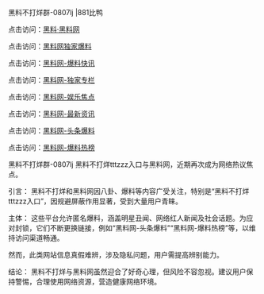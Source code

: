 黑料不打烊群-0807lj |881比鸭

点击访问：<a href="https://heiliaolvzlu3.pages.dev">黑料·黑料网</a>

点击访问：<a href="https://heiliaoyvnrda.pages.dev">黑料网独家爆料</a>

点击访问：<a href="https://heiliaoxfe5rb.pages.dev">黑料网-爆料快讯</a>

点击访问：<a href="https://heiliaoubleqx.pages.dev">黑料网-独家专栏</a>

点击访问：<a href="https://heiliao3gvg9x.pages.dev">黑料网-娱乐焦点</a>

点击访问：<a href="https://heiliaokof3cy.pages.dev">黑料网-最新资讯</a>

点击访问：<a href="https://heiliaotlyq53.pages.dev">黑料网-头条爆料</a>

点击访问：<a href="https://heiliao5s28gk.pages.dev">黑料网-爆料热榜</a>

黑料不打烊群-0807lj
黑料不打烊tttzzz入口与黑料网，近期再次成为网络热议焦点。

引言：
黑料不打烊和黑料网因八卦、爆料等内容广受关注，特别是“黑料不打烊tttzzz入口”，因规避屏蔽作用显著，受到大量用户青睐。

主体：
这些平台允许匿名爆料，涵盖明星丑闻、网络红人新闻及社会话题。为应对封锁，它们不断更换链接，例如“黑料网-头条爆料”“黑料网-爆料热榜”等，以维持访问渠道畅通。

然而，此类网站信息真假难辨，涉及隐私问题，用户需提高辨别能力。

结论：
黑料不打烊与黑料网虽然迎合了好奇心理，但风险不容忽视。建议用户保持警惕，合理使用网络资源，营造健康网络环境。

